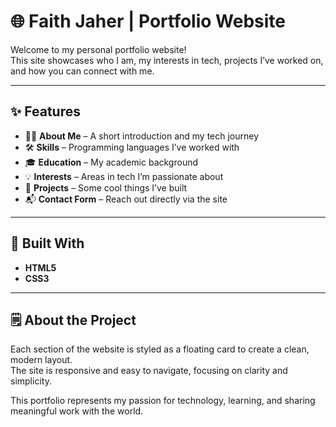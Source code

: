 # 🌐 Faith Jaher | Portfolio Website

Welcome to my personal portfolio website!  
This site showcases who I am, my interests in tech, projects I’ve worked on, and how you can connect with me.

---

## ✨ Features

- 👩‍💻 **About Me** – A short introduction and my tech journey  
- 🛠️ **Skills** – Programming languages I’ve worked with  
- 🎓 **Education** – My academic background  
- 💡 **Interests** – Areas in tech I’m passionate about  
- 🚀 **Projects** – Some cool things I’ve built  
- 📬 **Contact Form** – Reach out directly via the site  

---

## 🔧 Built With

- **HTML5**  
- **CSS3**

---

## 🗒️ About the Project

Each section of the website is styled as a floating card to create a clean, modern layout.  
The site is responsive and easy to navigate, focusing on clarity and simplicity.  

This portfolio represents my passion for technology, learning, and sharing meaningful work with the world.
